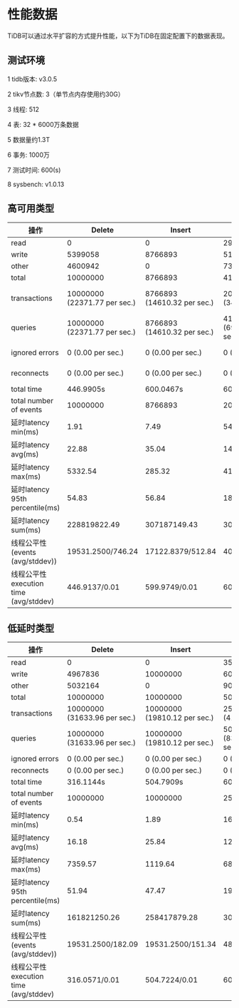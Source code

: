 # 性能数据

TiDB可以通过水平扩容的方式提升性能，以下为TiDB在固定配置下的数据表现。

## 测试环境

1 tidb版本: v3.0.5

2 tikv节点数: 3（单节点内存使用约30G）

3 线程: 512

4 表: 32 * 6000万条数据

5 数据量约1.3T

6 事务: 1000万

7 测试时间: 600(s)

8 sysbench: v1.0.13

## 高可用类型

| 操作                                   | Delete                       | Insert                      | Oltp                         | Select                       | update index                 |
| -------------------------------------- | ---------------------------- | --------------------------- | ---------------------------- | ---------------------------- | ---------------------------- |
| read                                   | 0                            | 0                           | 29160418                     | 10000000                     | 0                            |
| write                                  | 5399058                      | 8766893                     | 5176956                      | 0                            | 6271289                      |
| other                                  | 4600942                      | 0                           | 7320366                      | 0                            | 3728711                      |
| total                                  | 10000000                     | 8766893                     | 41657740                     | 10000000                     | 10000000                     |
| transactions                           | 10000000 (22371.77 per sec.) | 8766893 (14610.32 per sec.) | 2082887 (3470.58 per sec.)   | 10000000 (63480.92 per sec.) | 10000000 (18292.54 per sec.) |
| queries                                | 10000000 (22371.77 per sec.) | 8766893 (14610.32 per sec.) | 41657740 (69411.50 per sec.) | 10000000 (63480.92 per sec.) | 10000000 (18292.54 per sec.) |
| ignored errors                         | 0      (0.00 per sec.)       | 0      (0.00 per sec.)      | 0      (0.00 per sec.)       | 0      (0.00 per sec.)       | 0      (0.00 per sec.)       |
| reconnects                             | 0      (0.00 per sec.)       | 0      (0.00 per sec.)      | 0      (0.00 per sec.)       | 0      (0.00 per sec.)       | 0      (0.00 per sec.)       |
| total time                             | 446.9905s                    | 600.0467s                   | 600.1546s                    | 157.5262s                    | 546.6693s                    |
| total number of events                 | 10000000                     | 8766893                     | 2082887                      | 10000000                     | 10000000                     |
| 延时latency   min(ms)                  | 1.91                         | 7.49                        | 54.98                        | 0.61                         | 1.92                         |
| 延时latency   avg(ms)                  | 22.88                        | 35.04                       | 147.50                       | 8.06                         | 27.99                        |
| 延时latency   max(ms)                  | 5332.54                      | 285.32                      | 4198.65                      | 239.99                       | 9851.13                      |
| 延时latency   95th percentile(ms)      | 54.83                        | 56.84                       | 186.54                       | 21.11                        | 62.19                        |
| 延时latency  sum(ms)                   | 228819822.49                 | 307187149.43                | 307227921.15                 | 80609016.31                  | 279850391.93                 |
| 线程公平性(events (avg/stddev))        | 19531.2500/746.24            | 17122.8379/512.84           | 4068.1387/278.93             | 80609016.31                  | 19531.2500/610.81            |
| 线程公平性 execution time (avg/stddev) | 446.9137/0.01                | 599.9749/0.01               | 600.0545/0.04                | 157.4395/0.02                | 546.5828/0.01                |

## 低延时类型

| 操作                                   | Delete                       | Insert                       | Oltp                         | Select                       | update index                 |
| -------------------------------------- | ---------------------------- | ---------------------------- | ---------------------------- | ---------------------------- | ---------------------------- |
| read                                   | 0                            | 0                            | 35104384                     | 10000000                     | 0                            |
| write                                  | 4967836                      | 10000000                     | 6039939                      | 0                            | 5715841                      |
| other                                  | 5032164                      | 0                            | 9004797                      | 0                            | 4284159                      |
| total                                  | 10000000                     | 10000000                     | 50149120                     | 10000000                     | 10000000                     |
| transactions                           | 10000000 (31633.96 per sec.) | 10000000 (19810.12 per sec.) | 2507456 (4178.42 per sec.)   | 10000000 (72581.93 per sec.) | 10000000 (24383.18 per sec.) |
| queries                                | 10000000 (31633.96 per sec.) | 10000000 (19810.12 per sec.) | 50149120 (83568.32 per sec.) | 10000000 (72581.93 per sec.) | 10000000 (24383.18 per sec.) |
| ignored errors                         | 0      (0.00 per sec.)       | 0      (0.00 per sec.)       | 0      (0.00 per sec.)       | 0      (0.00 per sec.)       | 0      (0.00 per sec.)       |
| reconnects                             | 0      (0.00 per sec.)       | 0      (0.00 per sec.)       | 0      (0.00 per sec.)       | 0      (0.00 per sec.)       | 0      (0.00 per sec.)       |
| total time                             | 316.1144s                    | 504.7909s                    | 600.0958s                    | 137.7739s                    | 410.1173s                    |
| total number of events                 | 10000000                     | 10000000                     | 2507456                      | 10000000                     | 10000000                     |
| 延时latency   min(ms)                  | 0.54                         | 1.89                         | 16.70                        | 0.38                         | 0.53                         |
| 延时latency   avg(ms)                  | 16.18                        | 25.84                        | 122.52                       | 7.05                         | 20.99                        |
| 延时latency   max(ms)                  | 7359.57                      | 1119.64                      | 687.53                       | 691.31                       | 4990.75                      |
| 延时latency   95th percentile(ms)      | 51.94                        | 47.47                        | 193.38                       | 18.61                        | 62.19                        |
| 延时latency  sum(ms)                   | 161821250.26                 | 258417879.28                 | 307218046.84                 | 70500537.78                  | 209946556.81                 |
| 线程公平性(events (avg/stddev))        | 19531.2500/182.09            | 19531.2500/151.34            | 4897.3750/116.01             | 19531.2500/183.19            | 19531.2500/178.73            |
| 线程公平性 execution time (avg/stddev) | 316.0571/0.01                | 504.7224/0.01                | 600.0352/0.03                | 137.6964/0.02                | 410.0519/0.01                |
